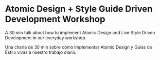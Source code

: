 # Atomic Design + Style Guide Driven Development Workshop
A 30 min talk about how to implement Atomic Design and Live Style Driven Development in our everyday workshop.

Una charla de 30 min sobre cómo implementar Atomic Design y Guías de Estilo vivas a nuestro trabajo diario.
